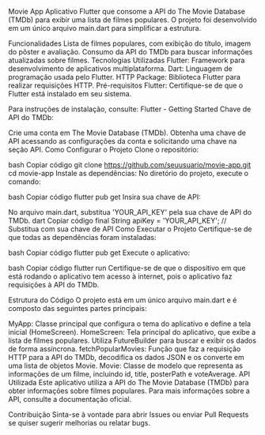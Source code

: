 Movie App
Aplicativo Flutter que consome a API do The Movie Database (TMDb) para exibir uma lista de filmes populares. O projeto foi desenvolvido em um único arquivo main.dart para simplificar a estrutura.

Funcionalidades
Lista de filmes populares, com exibição do título, imagem do pôster e avaliação.
Consumo da API do TMDb para buscar informações atualizadas sobre filmes.
Tecnologias Utilizadas
Flutter: Framework para desenvolvimento de aplicativos multiplataforma.
Dart: Linguagem de programação usada pelo Flutter.
HTTP Package: Biblioteca Flutter para realizar requisições HTTP.
Pré-requisitos
Flutter: Certifique-se de que o Flutter está instalado em seu sistema.

Para instruções de instalação, consulte: Flutter - Getting Started
Chave de API do TMDb:

Crie uma conta em The Movie Database (TMDb).
Obtenha uma chave de API acessando as configurações da conta e solicitando uma chave na seção API.
Como Configurar o Projeto
Clone o repositório:

bash
Copiar código
git clone https://github.com/seuusuario/movie-app.git
cd movie-app
Instale as dependências: No diretório do projeto, execute o comando:

bash
Copiar código
flutter pub get
Insira sua chave de API:

No arquivo main.dart, substitua 'YOUR_API_KEY' pela sua chave de API do TMDb.
dart
Copiar código
final String apiKey = 'YOUR_API_KEY'; // Substitua com sua chave de API
Como Executar o Projeto
Certifique-se de que todas as dependências foram instaladas:

bash
Copiar código
flutter pub get
Execute o aplicativo:

bash
Copiar código
flutter run
Certifique-se de que o dispositivo em que está rodando o aplicativo tem acesso à internet, pois o aplicativo faz requisições à API do TMDb.

Estrutura do Código
O projeto está em um único arquivo main.dart e é composto das seguintes partes principais:

MyApp: Classe principal que configura o tema do aplicativo e define a tela inicial (HomeScreen).
HomeScreen: Tela principal do aplicativo, que exibe a lista de filmes populares. Utiliza FutureBuilder para buscar e exibir os dados de forma assíncrona.
fetchPopularMovies: Função que faz a requisição HTTP para a API do TMDb, decodifica os dados JSON e os converte em uma lista de objetos Movie.
Movie: Classe de modelo que representa as informações de um filme, incluindo id, title, posterPath e voteAverage.
API Utilizada
Este aplicativo utiliza a API do The Movie Database (TMDb) para obter informações sobre filmes populares. Para mais informações sobre a API, consulte a documentação oficial.

Contribuição
Sinta-se à vontade para abrir Issues ou enviar Pull Requests se quiser sugerir melhorias ou relatar bugs.

